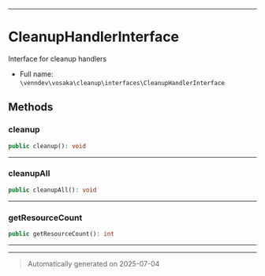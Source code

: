 ***

# CleanupHandlerInterface

Interface for cleanup handlers



* Full name: `\venndev\vosaka\cleanup\interfaces\CleanupHandlerInterface`



## Methods


### cleanup



```php
public cleanup(): void
```












***

### cleanupAll



```php
public cleanupAll(): void
```












***

### getResourceCount



```php
public getResourceCount(): int
```












***


***
> Automatically generated on 2025-07-04
